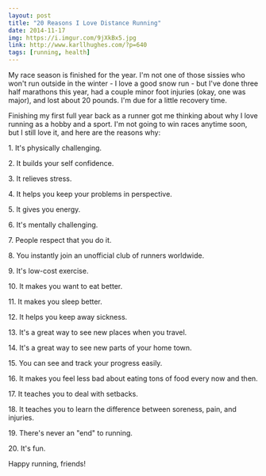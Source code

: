 ```yaml
---
layout: post
title: "20 Reasons I Love Distance Running"
date: 2014-11-17
img: https://i.imgur.com/9jXkBx5.jpg
link: http://www.karllhughes.com/?p=640
tags: [running, health]
---
```

My race season is finished for the year. I'm not one of those sissies who won't run outside in the winter - I love a good snow run - but I've done three half marathons this year, had a couple minor foot injuries (okay, one was major), and lost about 20 pounds. I'm due for a little recovery time.

Finishing my first full year back as a runner got me thinking about why I love running as a hobby and a sport. I'm not going to win races anytime soon, but I still love it, and here are the reasons why: 

1\. It's physically challenging.

2\. It builds your self confidence.

3\. It relieves stress.

4\. It helps you keep your problems in perspective.

5\. It gives you energy.

6\. It's mentally challenging.

7\. People respect that you do it.

8\. You instantly join an unofficial club of runners worldwide.

9\. It's low-cost exercise.

10\. It makes you want to eat better.

11\. It makes you sleep better.

12\. It helps you keep away sickness.

13\. It's a great way to see new places when you travel.

14\. It's a great way to see new parts of your home town.

15\. You can see and track your progress easily.

16\. It makes you feel less bad about eating tons of food every now and then.

17\. It teaches you to deal with setbacks.

18\. It teaches you to learn the difference between soreness, pain, and injuries.

19\. There's never an "end" to running.

20\. It's fun.

Happy running, friends!
